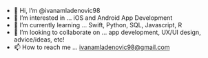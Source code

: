 - 👋 Hi, I’m @ivanamladenovic98
- 👀 I’m interested in ... iOS and Android App Development
- 🌱 I’m currently learning ... Swift, Python, SQL, Javascript, R
- 💞️ I’m looking to collaborate on ... app development, UX/UI design, advice/ideas, etc!
- 📫 How to reach me ... ivanamladenovic98@gmail.com

<!---
ivanamladenovic98/ivanamladenovic98 is a ✨ special ✨ repository because its `README.md` (this file) appears on your GitHub profile.
You can click the Preview link to take a look at your changes.
--->
